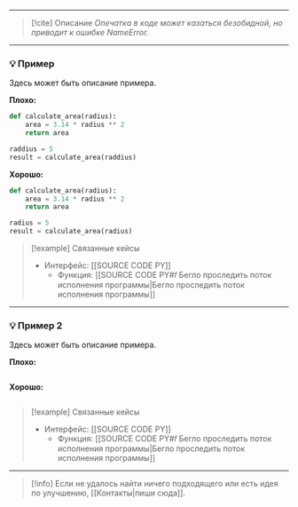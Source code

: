 ***

> [!cite] Описание
>_Опечатка в коде может казаться безобидной, но приводит к ошибке NameError._

***
### 💡 Пример
Здесь может быть описание примера.

**Плохо:**
```python
def calculate_area(radius):
    area = 3.14 * radius ** 2
    return area

raddius = 5
result = calculate_area(raddius)
```

**Хорошо:**
```python
def calculate_area(radius):
    area = 3.14 * radius ** 2
    return area

radius = 5
result = calculate_area(radius)
```

> [!example] Связанные кейсы
>- Интерфейс: [[SOURCE CODE PY]]
>	- Функция: [[SOURCE CODE PY#𝑓 Бегло проследить поток исполнения программы|Бегло проследить поток исполнения программы]]

***
### 💡 Пример 2
Здесь может быть описание примера.

**Плохо:**
```python

```

**Хорошо:**
```python

```

> [!example] Связанные кейсы
>- Интерфейс: [[SOURCE CODE PY]]
>	- Функция: [[SOURCE CODE PY#𝑓 Бегло проследить поток исполнения программы|Бегло проследить поток исполнения программы]]

***

> [!info]
> Если не удалось найти ничего подходящего или есть идея по улучшению, [[Контакты|пиши сюда]].
